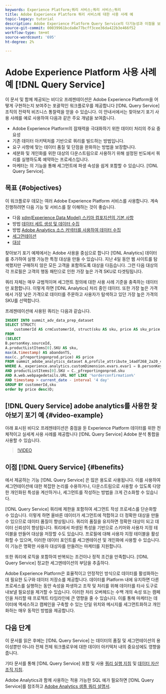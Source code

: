 ```yaml
---
keywords: Experience Platform;쿼리 서비스;쿼리 서비스;쿼리
title: Adobe Experience Platform 쿼리 서비스에 대한 사용 사례 예
topic-legacy: tutorial
description: Adobe Experience Platform Query Service의 다기능성과 이점을 보여주는 완벽한 예입니다.
source-git-commit: 00039961bcda8e77bcff3cee36da422b3e466f52
workflow-type: tm+mt
source-wordcount: '695'
ht-degree: 2%

---
```


# Adobe Experience Platform 사용 사례 예 [!DNL Query Service]

이 문서 및 함께 제공되는 비디오 프레젠테이션은 Adobe Experience Platform을 어떻게 구현하는지 보여주는 포괄적인 워크플로우를 제공합니다 [!DNL Query Service] 조직의 전략적 비즈니스 통찰력을 얻을 수 있습니다. 이 안내서에서는 찾아보기 포기 사용 사례를 예로 사용하여 다음과 같은 주요 개념을 보여줍니다.

* Adobe Experience Platform의 잠재력을 극대화하기 위한 데이터 처리의 주요 중요성
* 기존 데이터 아키텍처를 기반으로 쿼리를 빌드하는 방법입니다.
* 요구 사항에 맞는 데이터 품질 및 단점을 완화하는 방법을 보장합니다.
* 세분화 및 개인화를 위한 대상의 다운스트림으로 사용하기 위해 설정된 빈도에서 쿼리를 실행하도록 예약하는 프로세스입니다.
* 마케터는 의 기능을 통해 세그먼트에 파생 속성을 쉽게 포함할 수 있습니다. [!DNL Query Service].

## 목표 {#objectives}

이 워크플로우 데모는 여러 Adobe Experience Platform 서비스를 사용합니다. 계속 진행하려면 다음 기능 및 서비스를 잘 이해하는 것이 좋습니다.

* 다음 [xdm(Experience Data Model) 스키마 컴포지션의 기본 사항](../../xdm/schema/composition.md)
* 방법 [데이터 세트 생성 및 데이터 수집](https://experienceleague.adobe.com/docs/platform-learn/tutorials/data-ingestion/create-datasets-and-ingest-data.html)
* 방법 [Adobe Analytics 소스 커넥터를 사용하여 데이터 수집](https://experienceleague.adobe.com/docs/platform-learn/tutorials/sources/ingest-data-from-adobe-analytics.html?lang=ko-KR)
* [세그먼테이션](../../segmentation/home.md)
* [대상](../../destinations/home.md)

찾아보기 포기 예제에서는 Adobe 사용을 중심으로 합니다 [!DNL Analytics] 데이터를 추가하여 실행 가능한 특정 대상을 만들 수 있습니다. 지난 4일 동안 웹 사이트를 탐색했지만 구매하지 않은 모든 고객을 포함하도록 대상을 다듬습니다. 그런 다음 대상의 각 프로필은 고객의 행동 패턴으로 인한 가장 높은 가격 SKU로 타겟팅됩니다.

쿼리 자체는 매우 규범적이며 세그먼트 정의에 대한 사용 사례 기준을 충족하는 데이터만 포함합니다. 이렇게 하면 [!DNL Analytics] 처리 중인 데이터. 또한 가장 높은 가격에서 가장 낮은 가격으로 데이터를 주문하고 사용자가 탐색하고 있던 가장 높은 가격의 SKU를 선택합니다.

프레젠테이션에 사용된 쿼리는 다음과 같습니다.

```sql
INSERT INTO summit_adv_data_prep_dataset
SELECT STRUCT(
    customerId AS crmCustomerId, struct(sku AS sku, price AS sku_price, abandonTS AS abandonTS) AS abandonBrowse) AS _pfreportingonprod
FROM
(SELECT
B.personKey.sourceId,
A.productListItems[0].SKU AS sku,
max(A.timestamp) AS abandonTS,
max(c._pfreportingonprod.price) AS price
FROM summit_adobe_analytics_dataset A,profile_attribute_14adf268_2a20_4dee_bee6_a6b0e34616a9 B,summit_product_dataset c
WHERE A._experience.analytics.customDimension.evars.evar1 = B.personKey.sourceID
AND productListItems[0].SKU = C._pfreportingonprod.sku
AND A.web.webpagedetails.URL NOT LIKE '%orderconfirmation%'
AND timestamp > current_date - interval '4 day'
GROUP BY customerId,sku
order by price desc)D;
```

## [!DNL Query Service] adobe analytics를 사용한 찾아보기 포기 예 {#video-example}

아래 표시된 비디오 프레젠테이션은 중점을 둔 Experience Platform 데이터를 위한 전체적이고 실세계 사용 사례를 제공합니다 [!DNL Query Service] Adobe 분석 통합을 사용할 수 있습니다.

>[!VIDEO](https://video.tv.adobe.com/v/342533?quality=12&learn=on)

## 이점 [!DNL Query Service] {#benefits}

에서 제공하는 기능 [!DNL Query Service] 은 많은 용도로 사용됩니다. 이를 사용하여 세그먼테이션에 대한 복잡한 논리를 수용하거나, 다운스트림으로 사용할 수 있도록 다양한 개인화된 특성을 계산하거나, 세그먼트를 작성하는 방법을 크게 간소화할 수 있습니다.

[!DNL Query Service] 쿼리에 제한을 포함하여 세그먼트 작성 프로세스를 단순화할 수 있습니다. 이렇게 하면 올바른 데이터가 세그먼트에 적합하고 더 정확한 대상을 만들 수 있으므로 데이터 품질이 향상됩니다. 쿼리의 품질을 유지하면 정확한 대상이 되고 데이터 신뢰성이 향상됩니다. 쿼리에서 파생된 특성을 기반으로 스키마와 사용자 지정 테이블을 만들어 대상을 저장할 수도 있습니다. 프로필에 대해 사용자 지정 테이블을 활성화할 수 있으며, 이러한 데이터 포인트를 세그멘테이션 및 개인화에 사용할 수 있습니다. 이 기능은 명확한 사용자 대상자를 만들려는 마케터를 지원합니다.

또한 쿼리에 로직을 포함하여 반복되는 조건이나 정적 조건을 만족합니다. [!DNL Query Service] 정교한 세그멘테이션의 부담을 추출하다.

Adobe Experience Platform은 효율적이고 안정적인 방식으로 데이터를 활성화하는 데 필요한 도구와 데이터 저장소를 제공합니다. 데이터를 Platform 내에 유지하면 다른 프로세스를 실행하는 동안 속성을 파생하고 조작 및 처리를 위해 데이터를 타사 도구로 내보낼 필요성을 제거할 수 있습니다. 이러한 처리 오버헤드는 수백 개의 속성 또는 캠페인을 처리할 때 프로젝트 타임라인에 큰 영향을 줄 수 있습니다. 이를 통해 마케터는 데이터에 액세스하고 캠페인을 구축할 수 있는 단일 위치와 메시지를 세그먼트화하고 개인화하는 매우 동적인 방법을 제공합니다.

## 다음 단계

이 문서를 읽은 후에는 [!DNL Query Service] 는 데이터의 품질 및 세그먼테이션의 용이성뿐만 아니라 전체 전체 워크플로우에 대한 데이터 아키텍처 내의 중요성에도 영향을 줍니다.

기타 문서를 통해 [!DNL Query Service] 포함 및 사용 [쿼리 실행 지침](../best-practices/writing-queries.md) 및 [데이터 자산 조직 지침](../best-practices/organize-data-assets.md).

Adobe Analytics과 함께 사용하는 적용 가능한 SQL 예가 필요하면 [!DNL Query Service]를 참조하고 [Adobe Analytics 샘플 쿼리 설명서](../sample-queries/adobe-analytics.md).

